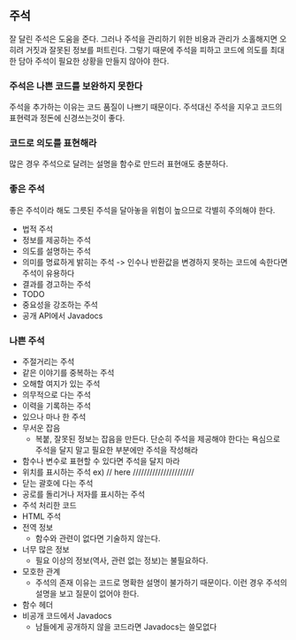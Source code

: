 ## 주석

잘 달린 주석은 도움을 준다. 그러나 주석을 관리하기 위한 비용과 관리가 소홀해지면 오히려 거짓과 잘못된 정보를 퍼트린다. 그렇기 때문에 주석을 피하고 코드에 의도를 최대한 담아 주석이 필요한 상황을 만들지 않아야 한다.

### 주석은 나쁜 코드를 보완하지 못한다

주석을 추가하는 이유는 코드 품질이 나쁘기 때문이다. 주석대신 주석을 지우고 코드의 표현력과 정돈에 신경쓰는것이 좋다.

### 코드로 의도를 표현해라

많은 경우 주석으로 달려는 설명을 함수로 만드러 표현애도 충분하다.

### 좋은 주석

좋은 주석이라 해도 그릇된 주석을 달아놓을 위험이 높으므로 각별히 주의해야 한다.

- 법적 주석
- 정보를 제공하는 주석
- 의도를 설명하는 주석
- 의미를 명료하게 밝히는 주석 -> 인수나 반환값을 변경하지 못하는 코드에 속한다면 주석이 유용하다
- 결과를 경고하는 주석
- TODO
- 중요성을 강조하는 주석
- 공개 API에서 Javadocs

### 나쁜 주석

- 주절거리는 주석
- 같은 이야기를 중복하는 주석
- 오해할 여지가 있는 주석
- 의무적으로 다는 주석
- 이력을 기록하는 주석
- 있으나 마나 한 주석
- 무서운 잡음
  - 복붙, 잘못된 정보는 잡음을 만든다. 단순히 주석을 제공해야 한다는 욕심으로 주석을 달지 말고 필요한 부분에만 주석을 작성해라
- 함수나 변수로 표현할 수 있다면 주석을 달지 마라
- 위치를 표시하는 주석 ex) // here //////////////////////
- 닫는 괄호에 다는 주석
- 공로를 돌리거나 저자를 표시하는 주석
- 주석 처리한 코드
- HTML 주석
- 전역 정보
  - 함수와 관련이 없다면 기술하지 않는다.
- 너무 많은 정보
  - 필요 이상의 정보(역사, 관련 없는 정보)는 불필요하다.
- 모호한 관계
  - 주석의 존재 이유는 코드로 명확한 설명이 불가하기 때문이다. 이런 경우 주석의 설명을 보고 질문이 없어야 한다.
- 함수 헤더
- 비공개 코드에서 Javadocs
  - 남들에게 공개하지 않을 코드라면 Javadocs는 쓸모없다

